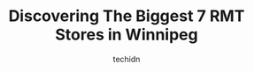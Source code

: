 ---
layout: ampstory
image: https://i0.wp.com/www.auto.or.id/wp-content/uploads/2023/06/advanced-massage-therapy-clinic-0-winnipeg-1686323144.png?resize=640,853
author: techidn
featured: false
description: Winnipeg, Manitoba, Canada is a haven for RMT enthusiasts, boasting an impressive array of 7 top-notch establishments. Whether youre a seasoned connoisseur or simply curious to explore the 
title: Discovering The Biggest 7 RMT Stores in Winnipeg
cover:
   title: Discovering The Biggest 7 RMT Stores in Winnipeg
   subtitle: AUTO.OR.ID
   background: https://www.auto.or.id/wp-content/uploads/2023/06/advanced-massage-therapy-clinic-0-winnipeg-1686323144.png

pages: 
 - layout: thirds
   top: <h1>#1 Urban Massage Therapy</h1>
   bottom: "<p>Overall I had a great experience 😌.At first I had an appointment with someone else that had called in and I was super upset that my appointment was canceled last minut</p>"
   background: https://www.auto.or.id/wp-content/uploads/2023/06/advanced-massage-therapy-clinic-1-winnipeg-1686323146.jpeg
   backgroundblur: true
 - layout: thirds
   top: <h1>#2 Advanced Massage Therapy Clinic</h1>
   bottom: "<p>2020 H Corydon Ave, Winnipeg, MB R3P 0N2, Canada</p>"
   background: https://www.auto.or.id/wp-content/uploads/2023/06/advanced-massage-therapy-clinic-2-winnipeg-1686323146.png
   cta:
      link: https://www.auto.or.id/discovering-the-biggest-7-rmt-stores-in-winnipeg/
      text: Discovering The Biggest 7 RMT Stores in Winnipeg
 - layout: thirds
   top: <h1>#3 Advanced Massage Therapy Clinic</h1>
   bottom: "<p>1682 Grant Ave #3, Winnipeg, MB R3N 0M7, Canada</p>"
   background: https://images.unsplash.com/photo-1628188859552-132bbeac6204?ixlib=rb-4.0.3&ixid=MnwxMjA3fDB8MHxwaG90by1wYWdlfHx8fGVufDB8fHx8&auto=format&fit=crop&w=640&h=853&q=80
   cta:
      link: https://www.auto.or.id/discovering-the-biggest-7-rmt-stores-in-winnipeg/
      text: Discovering The Biggest 7 RMT Stores in Winnipeg
 - layout: thirds
   top: <h1>#4 Adept A&T Massage Clinic of Winnipeg</h1>
   bottom: "<p>2265 Pembina Hwy Unit205, Winnipeg, MB R3T 5J3, Canada</p>"
   background: https://images.unsplash.com/photo-1511919884226-fd3cad34687c?ixlib=rb-4.0.3&ixid=MnwxMjA3fDB8MHxwaG90by1wYWdlfHx8fGVufDB8fHx8&auto=format&fit=crop&w=640&h=853&q=80
   cta:
      link: https://www.auto.or.id/discovering-the-biggest-7-rmt-stores-in-winnipeg/
      text: Discovering The Biggest 7 RMT Stores in Winnipeg
 - layout: thirds
   top: <h1>#5 Advanced Massage Therapy Clinic</h1>
   bottom: "<p>2365A Ness Ave, Winnipeg, MB R3J 1A5, Canada</p>"
   background: https://images.unsplash.com/photo-1625863929285-5e37a6b0df1c?ixlib=rb-4.0.3&ixid=MnwxMjA3fDB8MHxwaG90by1wYWdlfHx8fGVufDB8fHx8&auto=format&fit=crop&w=640&h=853&q=80
   cta:
      link: https://www.auto.or.id/discovering-the-biggest-7-rmt-stores-in-winnipeg/
      text: Discovering The Biggest 7 RMT Stores in Winnipeg
 - layout: thirds
   top: <h1>#6 Henderson Massage Health & Wellness Centre</h1>
   bottom: "<p>366 St Annes Rd, Winnipeg, MB R2M 3B7, Canada</p>"
   background: https://images.unsplash.com/photo-1621615645943-6948d5288720?ixlib=rb-4.0.3&ixid=MnwxMjA3fDB8MHxwaG90by1wYWdlfHx8fGVufDB8fHx8&auto=format&fit=crop&w=640&h=853&q=80
   cta:
      link: https://www.auto.or.id/discovering-the-biggest-7-rmt-stores-in-winnipeg/
      text: Discovering The Biggest 7 RMT Stores in Winnipeg
 - layout: thirds
   top: <h1>#7 Align Chiropractic & Massage Therapy</h1>
   bottom: "<p>1 Lombard Place, Winnipeg, MB R3B 0X3, Canada</p>"
   background: https://images.unsplash.com/photo-1632275228556-6d7878f59eea?ixlib=rb-4.0.3&ixid=MnwxMjA3fDB8MHxwaG90by1wYWdlfHx8fGVufDB8fHx8&auto=format&fit=crop&w=640&h=853&q=80
   cta:
      link: https://www.auto.or.id/discovering-the-biggest-7-rmt-stores-in-winnipeg/
      text: Discovering The Biggest 7 RMT Stores in Winnipeg
 - layout: thirds
   middle: Continue reading...
   background: https://images.unsplash.com/photo-1617814076367-b759c7d7e738?ixlib=rb-4.0.3&ixid=MnwxMjA3fDB8MHxwaG90by1wYWdlfHx8fGVufDB8fHx8&auto=format&fit=crop&w=640&h=853&q=80
   cta:
      link: https://www.auto.or.id/discovering-the-biggest-7-rmt-stores-in-winnipeg/
      text: Discovering The Biggest 7 RMT Stores in Winnipeg

---